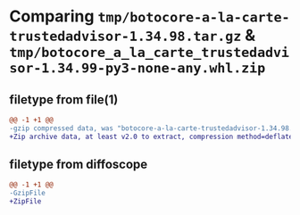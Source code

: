 # Comparing `tmp/botocore-a-la-carte-trustedadvisor-1.34.98.tar.gz` & `tmp/botocore_a_la_carte_trustedadvisor-1.34.99-py3-none-any.whl.zip`

## filetype from file(1)

```diff
@@ -1 +1 @@
-gzip compressed data, was "botocore-a-la-carte-trustedadvisor-1.34.98.tar", last modified: Sat May  4 01:01:42 2024, max compression
+Zip archive data, at least v2.0 to extract, compression method=deflate
```

## filetype from diffoscope

```diff
@@ -1 +1 @@
-GzipFile
+ZipFile
```

